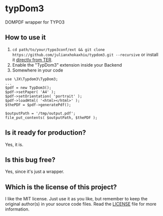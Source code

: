typDom3
=====

DOMPDF wrapper for TYPO3

## How to use it
1. `cd path/to/your/typo3conf/ext && git clone https://github.com/julianxhokaxhiu/typdom3.git --recursive` or install it [directly from TER](http://typo3.org/extensions/repository/view/typdom3).
2. Enable the "TypDom3" extension inside your Backend
3. Somewhere in your code
```
use \JX\Typdom3\TypDom3;
...
$pdf = new TypDom3();
$pdf->setPaper( 'A4' );
$pdf->setOrientation( 'portrait' );
$pdf->loadHtml( '<html></html>' );
$thePDF = $pdf->generatePdf();

$outputPath = '/tmp/output.pdf';
file_put_contents( $outputPath, $thePDF );
```

## Is it ready for production?
Yes, it is.

## Is this bug free?
Yes, since it's just a wrapper.

## Which is the license of this project?
I like the MIT license. Just use it as you like, but remember to keep the original author(s) in your source code files. Read the [LICENSE](https://github.com/julianxhokaxhiu/typdom3/blob/master/LICENSE) file for more information.